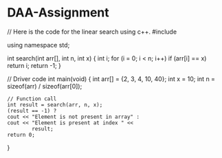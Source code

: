# DAA-Assignment
 // Here is the code for the linear search using c++.
#include <iostream>

using namespace std;

int search(int arr[], 
		int n, int x)
{
	int i;
	for (i = 0; i < n; i++)
		if (arr[i] == x)
			return i;
	return -1;
}

// Driver code
int main(void)
{
	int arr[] = {2, 3, 4, 10, 40};
	int x = 10;
	int n = sizeof(arr) / sizeof(arr[0]);

	// Function call
	int result = search(arr, n, x);
	(result == -1) ? 
	cout << "Element is not present in array" : 
	cout << "Element is present at index " << 
			result;
	return 0;
}
